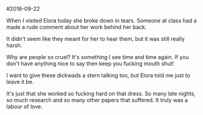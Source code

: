 #2016-09-22

When I visited Elora today she broke down in tears. Someone at class had a made a rude comment about her work behind her back.

It didn't seem like they meant for her to hear them, but it was still really harsh.

Why are people so cruel? It's something I see time and time again. If you don't have anything nice to say then keep you fucking mouth shut!

I want to give these dickwads a stern talking too, but Elora told me just to leave it be.

It's just that she worked so fucking hard on that dress. So many late nights, so much research and so many other papers that suffered. It truly was a labour of love.